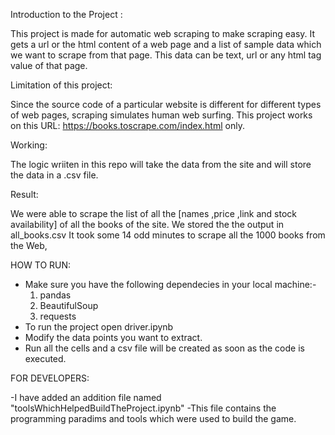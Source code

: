 Introduction to the Project :

This project is made for automatic web scraping to make scraping easy. It gets a url or the html content of a web page and a list of sample data which we want to scrape from that page. This data can be text, url or any html tag value of that page.

Limitation of this project:

Since the source code of a particular website is different for different types of web pages, scraping simulates human web surfing.
This project works on this URL: https://books.toscrape.com/index.html only.

Working:

The logic wriiten in this repo will take the data from the site and will store the data in a .csv file.

Result:

We were able to scrape the list of all the [names ,price ,link and stock availability] of all the books of the site.
We stored the the output in all_books.csv
It took some 14 odd minutes to scrape all the 1000 books from the Web,

HOW TO RUN:

- Make sure you have the following dependecies in your local machine:-
  1. pandas
  2. BeautifulSoup
  3. requests
- To run the project open driver.ipynb
- Modify the data points you want to extract.
- Run all the cells and a csv file will be created as soon as the code is executed.

FOR DEVELOPERS:

-I have added an addition file named "toolsWhichHelpedBuildTheProject.ipynb"
-This file contains the programming paradims and tools which were used to build the game.
